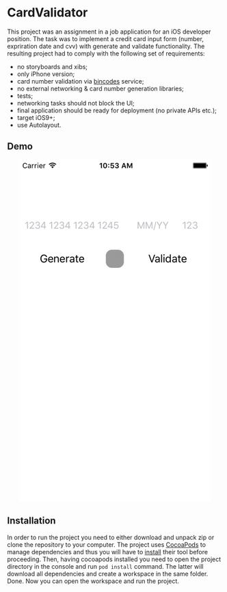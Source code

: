 # CardValidator

This project was an assignment in a job application for an iOS developer position. The task was to implement a credit card input
form (number, expriration date and cvv) with generate and validate functionality. The resulting project had to comply
with the following set of requirements:

* no storyboards and xibs;
* only iPhone version;
* card number validation via [bincodes](https://www.bincodes.com/api-creditcard-checker) service;
* no external networking & card number generation libraries;
* tests;
* networking tasks should not block the UI;
* final application should be ready for deployment (no private APIs etc.);
* target iOS9+;
* use Autolayout.

## Demo

<p align="center"> 
<img src="Images/demo.gif">
</p>

## Installation

In order to run the project you need to either download and unpack zip or clone the repository to your computer. The project uses
[CocoaPods](https://cocoapods.org) to manage dependencies and thus you will have to [install](https://guides.cocoapods.org/using/getting-started.html) their tool before proceeding. Then, having
cocoapods installed you need to open the project directory in the console and run `pod install` command. The latter will download all 
dependencies and create a workspace in the same folder. Done. Now you can open the workspace and run the project.
